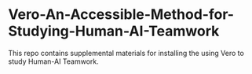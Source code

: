 # Vero-An-Accessible-Method-for-Studying-Human-AI-Teamwork
This repo contains supplemental materials for installing the using Vero to study Human-AI Teamwork.
